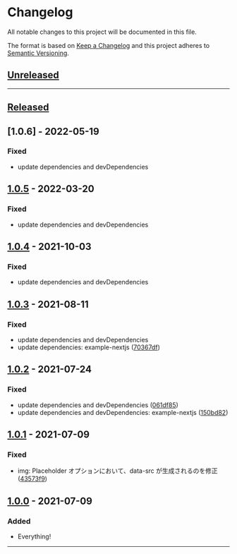 # Changelog

All notable changes to this project will be documented in this file.

The format is based on [Keep a Changelog][keep a changelog] and this project adheres to [Semantic Versioning][semantic versioning].

## [Unreleased]

---

## [Released]

## [1.0.6] - 2022-05-19

### Fixed

- update dependencies and devDependencies

## [1.0.5] - 2022-03-20

### Fixed

- update dependencies and devDependencies

## [1.0.4] - 2021-10-03

### Fixed

- update dependencies and devDependencies

## [1.0.3] - 2021-08-11

### Fixed

- update dependencies and devDependencies
- update dependencies: example-nextjs ([70367df](https://github.com/dc7290/microcms-richedit-processer/commit/70367dfd695ca11bf3faa2a0e79c5b336f4d6e09))

## [1.0.2] - 2021-07-24

### Fixed

- update dependencies and devDependencies ([061df85](https://github.com/dc7290/microcms-richedit-processer/commit/061df85ccbe18d2fbc637d404d975d6464c186e0))
- update dependencies and devDependencies: example-nextjs ([150bd82](https://github.com/dc7290/microcms-richedit-processer/commit/150bd82fb623afe5b42eaa0e50492305bab42e69))

## [1.0.1] - 2021-07-09

### Fixed

- img: Placeholder オプションにおいて、data-src が生成されるのを修正([43573f9](https://github.com/dc7290/microcms-richedit-processer/commit/43573f92d9206865af0cc56183d00f63db74980b))

## [1.0.0] - 2021-07-09

### Added

- Everything!

---

<!-- Links -->

[keep a changelog]: https://keepachangelog.com/
[semantic versioning]: https://semver.org/

<!-- Versions -->

[unreleased]: https://github.com/dc7290/microcms-richedit-processer/compare/1.0.6...HEAD
[released]: https://github.com/dc7290/microcms-richedit-processer/releases
[1.0.5]: https://github.com/dc7290/microcms-richedit-processer/compare/1.0.5...1.0.6
[1.0.5]: https://github.com/dc7290/microcms-richedit-processer/compare/1.0.4...1.0.5
[1.0.4]: https://github.com/dc7290/microcms-richedit-processer/compare/1.0.3...1.0.4
[1.0.3]: https://github.com/dc7290/microcms-richedit-processer/compare/1.0.2...1.0.3
[1.0.2]: https://github.com/dc7290/microcms-richedit-processer/compare/1.0.1...1.0.2
[1.0.1]: https://github.com/dc7290/microcms-richedit-processer/compare/1.0.0...1.0.1
[1.0.0]: https://github.com/dc7290/microcms-richedit-processer/releases/tag/1.0.0
